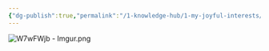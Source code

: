 ```yaml
---
{"dg-publish":true,"permalink":"/1-knowledge-hub/1-my-joyful-interests/only-some-geography/maps/states-of-india/","noteIcon":""}
---
```



![W7wFWjb - Imgur.png](/img/user/Obsidian%20Functional%20Stuff/z-All%20pdfs,%20Images%20&%20Small%20Excalidraws/W7wFWjb%20-%20Imgur.png)
